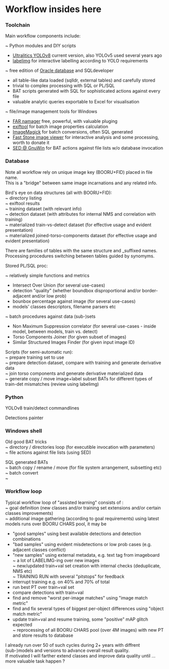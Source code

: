 # Workflow insides here

### Toolchain

Main workflow components include: <br>
 
~ Python modules and DIY scripts <br>
  - [Ultralitics YOLOv8](https://github.com/ultralytics/ultralytics) current version, also YOLOv5 used several years ago <br>
  - [labelimg](https://github.com/HumanSignal/labelImg) for interactive labelling according to YOLO requirements <br>
  
~ free edition of [Oracle database](https://www.oracle.com/database/free/get-started) and SQLdeveloper <br>
  - all table-like data loaded (sqlldr, external tables) and carefully stored
  - trivial to complex processing with SQL or PL/SQL <br>
  - BAT scripts generated with SQL for sophisticated actions against every file <br>
  - valuable analytic queries exportable to Excel for visualisation <br>

~ file/image management tools for Windows <br>
  - [FAR namager](https://github.com/FarGroup/FarManager) free, powerful, with valuable pluging <br>
  - [exiftool](https://exiftool.org) for batch image properties calculation <br>
  - [ImageMagick](https://imagemagick.org/index.php) for batch conversions, often SQL generated <br>
  - [Fast Stone image viewer](https://www.faststone.org/FSIVDownload.htm) for interactive analysis and some processing, worth to donate it <br>
  - [SED @ GnuWin](https://gnuwin32.sourceforge.net/packages/sed.htm) for BAT actions against file lists w/o database invocation <br>

### Database

Note all workflow rely on unique image key (BOORU+FID) placed in file name. <br>
This is a "bridge" between same image incarnations and any related info. <br>

Bird's eye on data structures (all with BOORU+FID): <br>
~ directory listing <br>
~ exiftool results <br>
~ training dataset (with relevant info) <br>
~ detection dataset (with attributes for internal NMS and correlation with training) <br>
~ materialized train-vs-detect dataset (for effective usage and evident presentation) <br>
~ materialized joined-torso-components dataset (for effective usage and evident presentation) <br>

There are families of tables with the same structure and _suffixed names. <br>
Processing procedures switching between tables guided by synomyms. <br>

Stored PL/SQL proc: <br>

~ relatively simple functions and metrics <br>
  - Intersect Over Union (for several use-cases) <br>
  - detection "quality" (whether boundbox disproportional and/or border-adjacent and/or low prob) <br>
  - bounbox percentage against image (for several use-cases) <br>
  - models' classes descriptors, filename parsers etc <br>

~ batch procedures against data (sub-)sets <br>
  - Non Maximum Suppression correlator (for several use-cases - inside model, between models, train vs. detect) <br>
  - Torso Components Joiner (for given subset of images) <br>
  - Similar Structured Images Finder (for given input image ID) <br>

Scripts (for semi-automatic run): <br>
~ prepare training set to use <br>
~ prepare detection dataset, compare with training and generate derivative data <br>
~ join torso components and generate derivative materialized data <br>
~ generate copy / move image+label subset BATs for different types of train-det mismatches (review using labelimg) <br>

### Python

YOLOv8 train/detect commandlines <br>

Detections painter <br>

### Windows shell

Old good BAT tricks <br>
~ directory / directories loop (for executible invocation with parameters) <br>
~ file actions against file lists (using SED) <br>

SQL generated BATs <br>
~ batch copy / rename / move (for file system arrangement, subsetting etc) <br>
~ batch convert <br>
~  <br>

### Workflow loop

Typical workflow loop of "assisted learning" consists of : <br>
~ goal definition (new classes and/or training set extensions and/or certain classes improvements) <br>
~ additional image gathering (according to goal requirements) using latest models runs over BOORU CHARS pool, it may be <br>
  - "good samples" using best available detections and detection combinations <br>
  - "bad samples" using evident misdetections or low prob cases (e.g. adjacent classes conflict) <br>
  - "new samples" using external metadata, e.g. text tag from imageboard <br>
~ a lot of LABELIMG-ing over new images <br>
~ new/updated train+val set creation with internal checks (deduplicate, NMS etc) <br>
~ TRAINING RUN with several "pitstops" for feedback <br>
  - interrupt training e.g. on 40% and 70% of total <br>
  - run best PT over train+val set <br>
  - compare detections with train+val <br>
  - find and remove "worst per-image matches" using "image match metric" <br>
  - find and fix several types of biggest per-object differences using "object match metric" <br>
  - update train+val and resume training, some "positive" mAP glitch expected <br>
~ reprocessing of all BOORU CHARS pool (over 4M images) with new PT and store results to database <br>

I already run over 50 of such cycles during 2+ years with diffrent (sub-)models and versions to advance overall result quality. <br>
If motivated I will farther extend classes and improve data quality until ... more valuable task happen ? <br>
